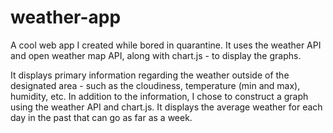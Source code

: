 # weather-app
A cool web app I created while bored in quarantine. It uses the weather API and open weather map API, along with chart.js - to display the graphs. 

It displays primary information regarding the weather outside of the designated area - such as the cloudiness, temperature (min and max),  humidity, etc. In addition to the information, I chose to construct a graph using the weather API and chart.js. It displays the average weather for each day in the past that can go as far as a week.
